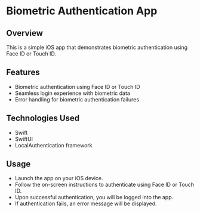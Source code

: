# Biometric Authentication App

## Overview

This is a simple iOS app that demonstrates biometric authentication using Face ID or Touch ID.

## Features

- Biometric authentication using Face ID or Touch ID
- Seamless login experience with biometric data
- Error handling for biometric authentication failures

## Technologies Used

- Swift
- SwiftUI
- LocalAuthentication framework

## Usage

- Launch the app on your iOS device.
- Follow the on-screen instructions to authenticate using Face ID or Touch ID.
- Upon successful authentication, you will be logged into the app.
- If authentication fails, an error message will be displayed.
